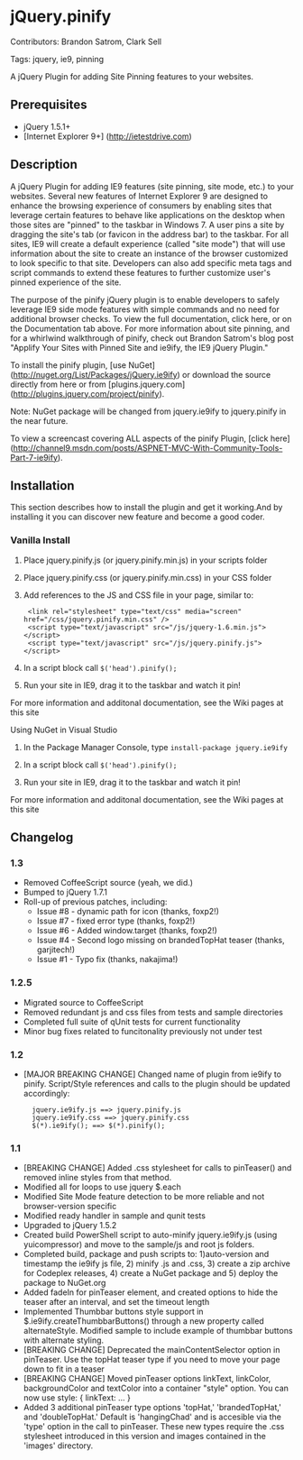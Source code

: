 # jQuery.pinify
Contributors: Brandon Satrom, Clark Sell

Tags: jquery, ie9, pinning

A jQuery Plugin for adding Site Pinning features to your websites.

## Prerequisites
* jQuery 1.5.1+
* [Internet Explorer 9+] (http://ietestdrive.com)

## Description

A jQuery Plugin for adding IE9 features (site pinning, site mode, etc.) to your websites. Several new features of Internet Explorer 9 are designed to enhance the browsing experience of consumers by enabling sites that leverage certain features to behave like applications on the desktop when those sites are "pinned" to the taskbar in Windows 7. A user pins a site by dragging the site's tab (or favicon in the address bar) to the taskbar. For all sites, IE9 will create a default experience (called "site mode") that will use information about the site to create an instance of the browser customized to look specific to that site. Developers can also add specific meta tags and script commands to extend these features to further customize user's pinned experience of the site.

The purpose of the pinify jQuery plugin is to enable developers to safely leverage IE9 side mode features with simple commands and no need for additional browser checks. To view the full documentation, click here, or on the Documentation tab above. For more information about site pinning, and for a whirlwind walkthrough of pinify, check out Brandon Satrom's blog post "Applify Your Sites with Pinned Site and ie9ify, the IE9 jQuery Plugin."

To install the pinify plugin, [use NuGet] (http://nuget.org/List/Packages/jQuery.ie9ify) or download the source directly from here or from [plugins.jquery.com] (http://plugins.jquery.com/project/pinify). 

Note: NuGet package will be changed from jquery.ie9ify to jquery.pinify in the near future.

To view a screencast covering ALL aspects of the pinify Plugin, [click here] (http://channel9.msdn.com/posts/ASPNET-MVC-With-Community-Tools-Part-7-ie9ify).

## Installation

This section describes how to install the plugin and get it working.And by installing it you can discover new feature and become a good coder.

### Vanilla Install

1. Place jquery.pinify.js (or jquery.pinify.min.js) in your scripts folder
2. Place jquery.pinify.css (or jquery.pinify.min.css) in your CSS folder
3. Add references to the JS and CSS file in your page, similar to:

		<link rel="stylesheet" type="text/css" media="screen" href="/css/jquery.pinify.min.css" />
		<script type="text/javascript" src="/js/jquery-1.6.min.js"></script>
		<script type="text/javascript" src="/js/jquery.pinify.js"></script>		

4. In a script block call ````$('head').pinify();````
5. Run your site in IE9, drag it to the taskbar and watch it pin!

For more information and additonal documentation, see the Wiki pages at this site

Using NuGet in Visual Studio

1. In the Package Manager Console, type ````install-package jquery.ie9ify````

2. In a script block call ````$('head').pinify();````

3. Run your site in IE9, drag it to the taskbar and watch it pin!

For more information and additonal documentation, see the Wiki pages at this site

## Changelog

### 1.3
* Removed CoffeeScript source (yeah, we did.)
* Bumped to jQuery 1.7.1
* Roll-up of previous patches, including:
	- Issue #8 - dynamic path for icon (thanks, foxp2!)
	- Issue #7 - fixed error type (thanks, foxp2!)
	- Issue #6 - Added window.target (thanks, foxp2!)
	- Issue #4 - Second logo missing on brandedTopHat teaser (thanks, garjitech!)
	- Issue #1 - Typo fix (thanks, nakajima!)

### 1.2.5
* Migrated source to CoffeeScript
* Removed redundant js and css files from tests and sample directories
* Completed full suite of qUnit tests for current functionality
* Minor bug fixes related to funcitonality previously not under test

### 1.2
* [MAJOR BREAKING CHANGE] Changed name of plugin from ie9ify to pinify. Script/Style references and calls to the plugin should be updated accordingly:

		jquery.ie9ify.js ==> jquery.pinify.js
		jquery.ie9ify.css ==> jquery.pinify.css
		$(*).ie9ify(); ==> $(*).pinify();
		
### 1.1
* [BREAKING CHANGE] Added .css stylesheet for calls to pinTeaser() and removed inline styles from that method.
* Modified all for loops to use jquery $.each 
* Modified Site Mode feature detection to be more reliable and not browser-version specific
* Modified ready handler in sample and qunit tests
* Upgraded to jQuery 1.5.2
* Created build PowerShell script to auto-minify jquery.ie9ify.js (using yuicompressor) and move to the sample/js and root js folders.
* Completed build, package and push scripts to: 1)auto-version and timestamp the ie9ify js file, 2) minify .js and .css, 3) create a zip archive for Codeplex releases, 4) create a NuGet package and 5) deploy the package to NuGet.org
* Added fadeIn for pinTeaser element, and created options to hide the teaser after an interval, and set the timeout length
* Implemented Thumbbar buttons style support in $.ie9ify.createThumbbarButtons() through a new property called alternateStyle. Modified sample to include example of thumbbar buttons with alternate styling.
* [BREAKING CHANGE] Deprecated the mainContentSelector option in pinTeaser. Use the topHat teaser type if you need to move your page down to fit in a teaser
* [BREAKING CHANGE] Moved pinTeaser options linkText, linkColor, backgroundColor and textColor into a container "style" option. You can now use style: { linkText: ... }
* Added 3 additional pinTeaser type options 'topHat,' 'brandedTopHat,' and 'doubleTopHat.' Default is 'hangingChad' and is accesible via the 'type' option in the call to pinTeaser. These new types require the .css stylesheet introduced in this version and images contained in the 'images' directory.
